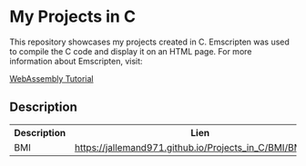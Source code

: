 <h1>My Projects in C</h1>
This repository showcases my projects created in C.
Emscripten was used to compile the C code and display it on an HTML page. For more information about Emscripten, visit:

<a href="https://www.youtube.com/watch?v=_8T9T6MQ1fU&list=PLysLvOneEETPM_YbEyZcJ35_3pSdrj33O">WebAssembly Tutorial</a>

<h2>Description</h2>

  <table align="center">
  <tr>
    <th>Description</th>
    <th>Lien</th>
  </tr>
  <tr>
    <td>BMI</td>
    <td><a href="https://jallemand971.github.io/Projects_in_C/BMI/BMI.html">https://jallemand971.github.io/Projects_in_C/BMI/BMI.html</a></td>
  </tr>
  </table>
